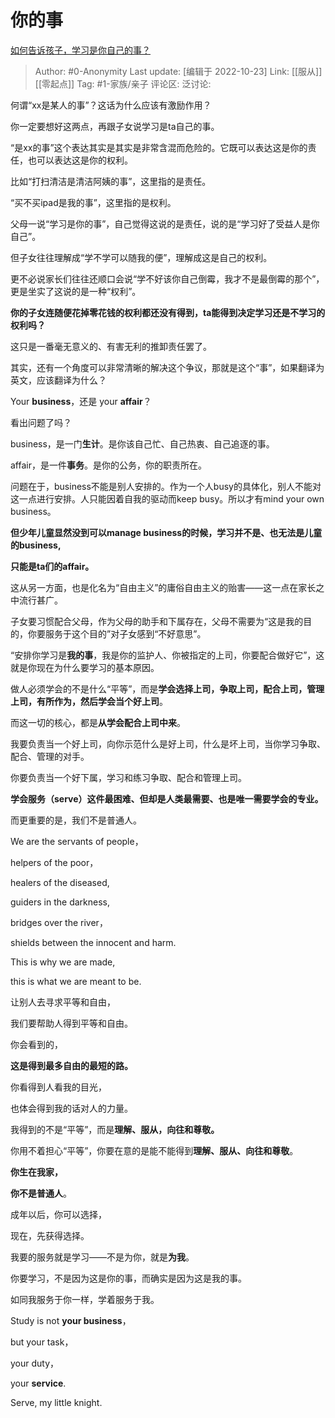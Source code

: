 # 你的事
[如何告诉孩子，学习是你自己的事？](https://www.zhihu.com/question/487282842/answer/2551554967)

> Author: #0-Anonymity
> Last update: [编辑于 2022-10-23]
> Link: [[服从]] [[零起点]]
> Tag: #1-家族/亲子
> 评论区:
> 泛讨论:

何谓“xx是某人的事”？这话为什么应该有激励作用？

你一定要想好这两点，再跟子女说学习是ta自己的事。

“是xx的事”这个表达其实是其实是非常含混而危险的。它既可以表达这是你的责任，也可以表达这是你的权利。

比如“打扫清洁是清洁阿姨的事”，这里指的是责任。

“买不买ipad是我的事”，这里指的是权利。

父母一说“学习是你的事”，自己觉得这说的是责任，说的是“学习好了受益人是你自己”。

但子女往往理解成“学不学可以随我的便”，理解成这是自己的权利。

更不必说家长们往往还顺口会说“学不好该你自己倒霉，我才不是最倒霉的那个”，更是坐实了这说的是一种“权利”。

**你的子女连随便花掉零花钱的权利都还没有得到，ta能得到决定学习还是不学习的权利吗？**

这只是一番毫无意义的、有害无利的推卸责任罢了。

其实，还有一个角度可以非常清晰的解决这个争议，那就是这个“事”，如果翻译为英文，应该翻译为什么？

Your **business**，还是 your **affair**？

看出问题了吗？

business，是一门**生计**。是你该自己忙、自己热衷、自己追逐的事。

affair，是一件**事务**。是你的公务，你的职责所在。

问题在于，business不能是别人安排的。作为一个人busy的具体化，别人不能对这一点进行安排。人只能因着自我的驱动而keep busy。所以才有mind your own business。

**但少年儿童显然没到可以manage business的时候，学习并不是、也无法是儿童的business,**

**只能是ta们的affair。**

这从另一方面，也是化名为“自由主义”的庸俗自由主义的贻害——这一点在家长之中流行甚广。

子女要习惯配合父母，作为父母的助手和下属存在，父母不需要为“这是我的目的，你要服务于这个目的”对子女感到“不好意思”。

“安排你学习是**我的事**，我是你的监护人、你被指定的上司，你要配合做好它”，这就是你现在为什么要学习的基本原因。

做人必须学会的不是什么“平等”，而是**学会选择上司，争取上司，配合上司，管理上司，有所作为，然后学会当个好上司**。

而这一切的核心，都是**从学会配合上司中来**。

我要负责当一个好上司，向你示范什么是好上司，什么是坏上司，当你学习争取、配合、管理的对手。

你要负责当一个好下属，学习和练习争取、配合和管理上司。

**学会服务（serve）这件最困难、但却是人类最需要、也是唯一需要学会的专业。**

而更重要的是，我们不是普通人。

We are the servants of people，

helpers of the poor，

healers of the diseased,

guiders in the darkness,

bridges over the river，

shields between the innocent and harm.

This is why we are made,

this is what we are meant to be.

让别人去寻求平等和自由，

我们要帮助人得到平等和自由。

你会看到的，

**这是得到最多自由的最短的路。**

你看得到人看我的目光，

也体会得到我的话对人的力量。

我得到的不是“平等”，而是**理解、服从，向往和尊敬。**

你用不着担心“平等”，你要在意的是能不能得到**理解、服从、向往和尊敬**。

**你生在我家，**

**你不是普通人**。

成年以后，你可以选择，

现在，先获得选择。

我要的服务就是学习——不是为你，就是**为我**。

你要学习，不是因为这是你的事，而确实是因为这是我的事。

如同我服务于你一样，学着服务于我。

Study is not **your business**，

but your task，

your duty，

your **service**.

Serve, my little knight.
